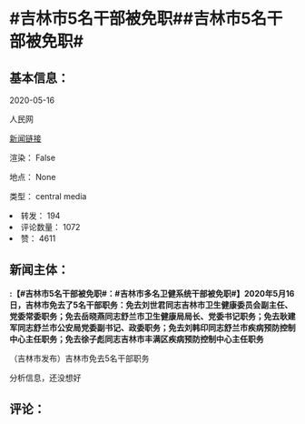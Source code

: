 <html>
 <body>
  <h1 id="title">
   #吉林市5名干部被免职##吉林市5名干部被免职#
  </h1>
  <div id="basic_info">
   <h2 id="default h2">
    基本信息：
   </h2>
   <p id="time">
    2020-05-16
   </p>
   <p id="author">
    人民网
   </p>
   <p id="src">
    <a href="https://weibo.cn/comment/J2eoY0uYp">
     新闻链接
    </a>
   </p>
   <p id="is_rendered">
    渲染： False
   </p>
   <p id="location">
    地点： None
   </p>
   <p id="news_type">
    类型： central media
   </p>
  </div>
  <div id="attrs">
   <li id_no="repost">
    转发： 194
   </li>
   <li id_no="comment_number">
    评论数量： 1072
   </li>
   <li id_no="attitude">
    赞： 4611
   </li>
  </div>
  <div id="article">
   <h2 id="default h2">
    新闻主体：
   </h2>
   <p id="lead">
    <strong>
     :【#吉林市5名干部被免职#：#吉林市多名卫健系统干部被免职#】2020年5月16日，吉林市免去了5名干部职务：免去刘世君同志吉林市卫生健康委员会副主任、党委常委职务；免去岳晓燕同志舒兰市卫生健康局局长、党委书记职务；免去耿建军同志舒兰市公安局党委副书记、政委职务；免去刘韩印同志舒兰市疾病预防控制中心主任职务；免去徐子彪同志吉林市丰满区疾病预防控制中心主任职务
    </strong>
   </p>
   <div id="main_text">
    <p id="paragraph_1">
     （吉林市发布）吉林市免去5名干部职务
    </p>
   </div>
  </div>
  <div id="analyse_info">
   分析信息，还没想好
  </div>
  <div id="comments">
   <h2 id="default h2">
    评论：
   </h2>
  </div>
 </body>
</html>